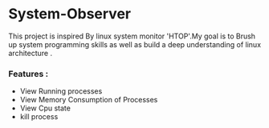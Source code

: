 # System-Observer
This project is inspired By linux system monitor 'HTOP'.My goal is to Brush up system programming skills as well as build a deep understanding of linux architecture .

### Features :
 - View Running processes
 - View Memory Consumption of Processes
 - View Cpu state
 - kill process
 
